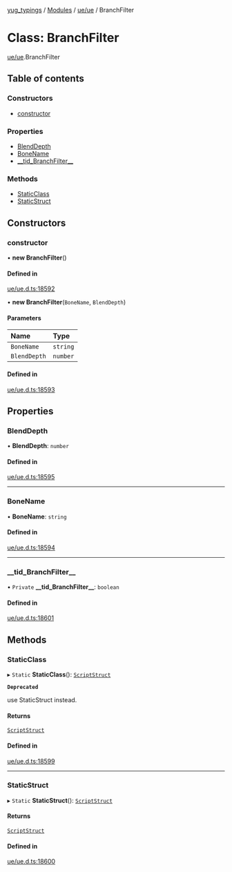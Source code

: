 [yug_typings](../README.md) / [Modules](../modules.md) / [ue/ue](../modules/ue_ue.md) / BranchFilter

# Class: BranchFilter

[ue/ue](../modules/ue_ue.md).BranchFilter

## Table of contents

### Constructors

- [constructor](ue_ue.BranchFilter.md#constructor)

### Properties

- [BlendDepth](ue_ue.BranchFilter.md#blenddepth)
- [BoneName](ue_ue.BranchFilter.md#bonename)
- [\_\_tid\_BranchFilter\_\_](ue_ue.BranchFilter.md#__tid_branchfilter__)

### Methods

- [StaticClass](ue_ue.BranchFilter.md#staticclass)
- [StaticStruct](ue_ue.BranchFilter.md#staticstruct)

## Constructors

### constructor

• **new BranchFilter**()

#### Defined in

[ue/ue.d.ts:18592](https://github.com/YugMetaverse/yug_typings/blob/b7d9b19/ue/ue.d.ts#L18592)

• **new BranchFilter**(`BoneName`, `BlendDepth`)

#### Parameters

| Name | Type |
| :------ | :------ |
| `BoneName` | `string` |
| `BlendDepth` | `number` |

#### Defined in

[ue/ue.d.ts:18593](https://github.com/YugMetaverse/yug_typings/blob/b7d9b19/ue/ue.d.ts#L18593)

## Properties

### BlendDepth

• **BlendDepth**: `number`

#### Defined in

[ue/ue.d.ts:18595](https://github.com/YugMetaverse/yug_typings/blob/b7d9b19/ue/ue.d.ts#L18595)

___

### BoneName

• **BoneName**: `string`

#### Defined in

[ue/ue.d.ts:18594](https://github.com/YugMetaverse/yug_typings/blob/b7d9b19/ue/ue.d.ts#L18594)

___

### \_\_tid\_BranchFilter\_\_

• `Private` **\_\_tid\_BranchFilter\_\_**: `boolean`

#### Defined in

[ue/ue.d.ts:18601](https://github.com/YugMetaverse/yug_typings/blob/b7d9b19/ue/ue.d.ts#L18601)

## Methods

### StaticClass

▸ `Static` **StaticClass**(): [`ScriptStruct`](ue_ue.ScriptStruct.md)

**`Deprecated`**

use StaticStruct instead.

#### Returns

[`ScriptStruct`](ue_ue.ScriptStruct.md)

#### Defined in

[ue/ue.d.ts:18599](https://github.com/YugMetaverse/yug_typings/blob/b7d9b19/ue/ue.d.ts#L18599)

___

### StaticStruct

▸ `Static` **StaticStruct**(): [`ScriptStruct`](ue_ue.ScriptStruct.md)

#### Returns

[`ScriptStruct`](ue_ue.ScriptStruct.md)

#### Defined in

[ue/ue.d.ts:18600](https://github.com/YugMetaverse/yug_typings/blob/b7d9b19/ue/ue.d.ts#L18600)
